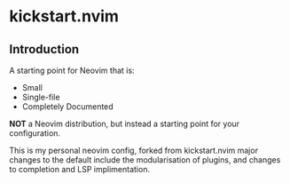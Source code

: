 # kickstart.nvim

## Introduction

A starting point for Neovim that is:

* Small
* Single-file
* Completely Documented

**NOT** a Neovim distribution, but instead a starting point for your configuration.

This is my personal neovim config, forked from kickstart.nvim
major changes to the default include the modularisation of plugins, and changes to completion and LSP implimentation.

